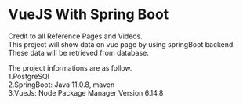 # VueJS With Spring Boot
Credit to all Reference Pages and Videos.
<br>This project will show data on vue page by using springBoot backend.
<br>These data will be retrieved from database.

The project informations are as follow.
<br>1.PostgreSQl
<br>2.SpringBoot: Java 11.0.8, maven
<br>3.VueJs: Node Package Manager Version 6.14.8









